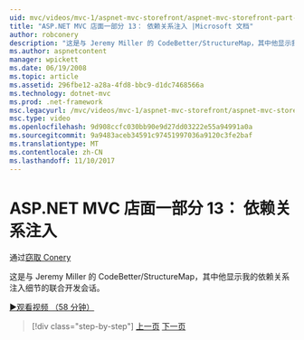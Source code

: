 ```yaml
---
uid: mvc/videos/mvc-1/aspnet-mvc-storefront/aspnet-mvc-storefront-part-13-dependency-injection
title: "ASP.NET MVC 店面一部分 13： 依赖关系注入 |Microsoft 文档"
author: robconery
description: "这是与 Jeremy Miller 的 CodeBetter/StructureMap，其中他显示我的依赖关系注入细节的联合开发会话。"
ms.author: aspnetcontent
manager: wpickett
ms.date: 06/19/2008
ms.topic: article
ms.assetid: 296fbe12-a28a-4fd8-bbc9-d1dc7468566a
ms.technology: dotnet-mvc
ms.prod: .net-framework
msc.legacyurl: /mvc/videos/mvc-1/aspnet-mvc-storefront/aspnet-mvc-storefront-part-13-dependency-injection
msc.type: video
ms.openlocfilehash: 9d908ccfc030bb90e9d27dd03222e55a94991a0a
ms.sourcegitcommit: 9a9483aceb34591c97451997036a9120c3fe2baf
ms.translationtype: MT
ms.contentlocale: zh-CN
ms.lasthandoff: 11/10/2017
---
```

<a name="aspnet-mvc-storefront-part-13-dependency-injection"></a>ASP.NET MVC 店面一部分 13： 依赖关系注入
====================
通过[窃取 Conery](https://github.com/robconery)

这是与 Jeremy Miller 的 CodeBetter/StructureMap，其中他显示我的依赖关系注入细节的联合开发会话。

[&#9654;观看视频 （58 分钟）](https://channel9.msdn.com/Blogs/ASP-NET-Site-Videos/aspnet-mvc-storefront-part-13-dependency-injection)

>[!div class="step-by-step"]
[上一页](aspnet-mvc-storefront-part-12-mocking.md)
[下一页](aspnet-mvc-storefront-part-14-rich-client-interaction.md)
